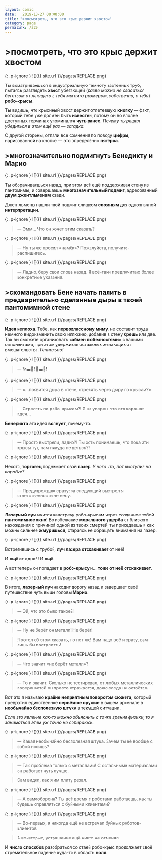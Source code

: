 ```yaml
---
layout: comic
date:   2019-10-27 00:00:00 
title: ">посмотреть, что это крыс держит хвостом"
category: page
permalink: /220
---
```

# >посмотреть, что это крыс держит хвостом

{: .p-ignore }
![]({{ site.url }}/pages/REPLACE.png)

Ты всматриваешься в индустриальную темноту застенных труб, пытаясь разглядеть <strong>хвост </strong>убегающей (<em>разве можно не спасаться бегством от летящего в тебя магнита размером, собственно, с тебя</em>) <strong>робо-крысы</strong>.

Ты видишь, что крысиный хвост держит отлетевшую <strong>кнопку </strong>— факт, который тебе уже должен быть <strong>известен</strong>, потому он во вполне доступных терминах упоминался <strong>чуть ранее</strong>. <em>Почему ты решил убедиться в этом ещё раз — загадка.</em>

С другой стороны, отпали все сомнения по поводу <strong>цифры</strong>, нарисованной на кнопке — это определённо <strong>пятёрка</strong>.

## >многозначительно подмигнуть Бенедикту и Марио

{: .p-ignore }
![]({{ site.url }}/pages/REPLACE.png)

Ты оборачиваешься назад, при этом всё ещё поддерживая стену из пантомимы, и совершаешь <strong>многозначительный подмиг</strong>, адресованный <strong>двум джентльменам</strong> сзади.

Джентльмены нашли твой подмиг слишком <strong>сложным </strong>для однозначной <strong>интерпретации</strong>.

{: .p-ignore }
![]({{ site.url }}/pages/REPLACE.png)

<blockquote>— Эмм… Что он хочет этим сказать?</blockquote>

{: .p-ignore }
![]({{ site.url }}/pages/REPLACE.png)

<blockquote>— Ну ты же просил «намёк»? Пожалуйста, получите-распишитесь.</blockquote>

{: .p-ignore }
![]({{ site.url }}/pages/REPLACE.png)

<blockquote>— Ладно, беру свои слова назад. Я всё-таки предпочитаю более конкретные указания.</blockquote>

## >скомандовать Бене начать палить в предварительно сделанные дыры в твоей пантомимной стене

{: .p-ignore }
![]({{ site.url }}/pages/REPLACE.png)

<strong>Идея неплоха.</strong> Тебе, как <strong>первоклассному миму</strong>, не составит труда немного видоизменить свою иллюзию, добавив в стену <strong>брешь </strong>или две. Так вы сможете организовать «<strong>обмен любезностями</strong>» с вашими оппонентами, при этом удерживая остальных желающих от вмешательства. <em>Гениально!</em>

{: .p-ignore }
![]({{ site.url }}/pages/REPLACE.png)

<blockquote>— <strong>✨🕳️🧱! 🔫🕳️🐀! </strong></blockquote>

{: .p-ignore }
![]({{ site.url }}/pages/REPLACE.png)

<blockquote>— «…появится дыра в стене, стрелять через дыру по крысам?»</blockquote>

{: .p-ignore }
![]({{ site.url }}/pages/REPLACE.png)

<blockquote>— Стрелять по робо-крысам?! Я не уверен, что это хорошая идея…</blockquote>

<strong>Бенедикта </strong>эта идея <strong>волнует</strong>, почему-то.

{: .p-ignore }
![]({{ site.url }}/pages/REPLACE.png)

<blockquote>— Просто выстрели, ладно?! Ты хоть понимаешь, что пока эти крысы тут, нам никуда не деться?!</blockquote>

{: .p-ignore }
![]({{ site.url }}/pages/REPLACE.png)

Нехотя, <strong>торговец </strong>поднимает свой <strong>лазер</strong>. <em>У него что, пот выступил на коробке?</em>

{: .p-ignore }
![]({{ site.url }}/pages/REPLACE.png)

<blockquote>— Предупреждаю сразу: за следующий выстрел я ответственности не несу.</blockquote>

{: .p-ignore }
![]({{ site.url }}/pages/REPLACE.png)

<strong>Лазерный луч</strong> мчится навстречу робо-крысам через созданное тобой <strong>пантомимное окно</strong>! Во избежание <strong>морального ущерба</strong> от близкого нахождения с причиной одной из твоих смертей, ты приседаешь и как можно сильнее <strong>жмуришься</strong>, стараясь не обращать внимания на лазер.

{: .p-ignore }
![]({{ site.url }}/pages/REPLACE.png)

Встретившись с трубой, <strong>луч лазера отскакивает </strong>от неё!

И <strong>ещё </strong>от одной! И <strong>ещё</strong>!

А вот теперь он попадает в <strong>робо-крысу </strong>и… <strong>тоже от неё отскакивает</strong>.

{: .p-ignore }
![]({{ site.url }}/pages/REPLACE.png)

В итоге, <strong>лазерный луч</strong> находит дорогу назад и завершает своё путешествие чуть выше головы <strong>Марио</strong>.

{: .p-ignore }
![]({{ site.url }}/pages/REPLACE.png)

<blockquote>— Эй, что это было такое?!</blockquote>

{: .p-ignore }
![]({{ site.url }}/pages/REPLACE.png)

<blockquote>— Ну не берёт он металл! Не берёт! </blockquote>

<blockquote>Я хотел об этом сказать, но нет же! Вам надо всё и сразу, вам лишь бы пострелять!</blockquote>

{: .p-ignore }
![]({{ site.url }}/pages/REPLACE.png)

<blockquote>— Что значит «не берёт металл»?</blockquote>

{: .p-ignore }
![]({{ site.url }}/pages/REPLACE.png)

<blockquote>— То и значит. Сколько не тестировал, от любых металлических поверхностей он просто отражается, даже следа не остаётся.</blockquote>

Вот это я называю <strong>крайне неприятным поворотом сюжета</strong>, который превратил единственное <strong>серьёзное оружие</strong> в вашем арсенале в <strong>необычайно бесполезную штуку</strong> в текущей ситуации.

<em>Если это явление как-то можно объяснить с точки зрения физики, то я заниматься этим уж точно не собираюсь.</em>

{: .p-ignore }
![]({{ site.url }}/pages/REPLACE.png)

<blockquote>— Какая необычайно бесполезная штука. Зачем ты её вообще с собой носишь?</blockquote>

{: .p-ignore }
![]({{ site.url }}/pages/REPLACE.png)

<blockquote>— Так проблема только с металлами! С остальными материалами он работает чуть лучше.</blockquote>

<blockquote>Сам видел, как я им плиту резал.</blockquote>

{: .p-ignore }
![]({{ site.url }}/pages/REPLACE.png)

<blockquote>— А самооборона? Ты всё время с роботами работаешь, как ты будешь справляться с буйными клиентами?</blockquote>

{: .p-ignore }
![]({{ site.url }}/pages/REPLACE.png)

<blockquote>— Во-первых, я никогда ещё не встречал буйных роботов-клиентов.</blockquote>

<blockquote>А во-вторых, устрашение ещё никто не отменял.</blockquote>

И <strong>число способов</strong> разобраться со стаей робо-крыс продолжает своё стремительное падение куда-то в область <strong>ноля</strong>.
